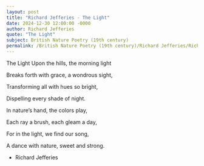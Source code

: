 ```yaml
---
layout: post
title: "Richard Jefferies - The Light"
date: 2024-12-30 12:00:00 -0000
author: Richard Jefferies
quote: "The Light"
subject: British Nature Poetry (19th century)
permalink: /British Nature Poetry (19th century)/Richard Jefferies/Richard Jefferies - The Light
---
```


The Light
Upon the hills, the morning light

Breaks forth with grace, a wondrous sight,

Transforming all with hues so bright,

Dispelling every shade of night.

In nature’s hand, the colors play,

Each ray a brush, each gleam a day,

For in the light, we find our song,

A dance with nature, sweet and strong.

- Richard Jefferies
